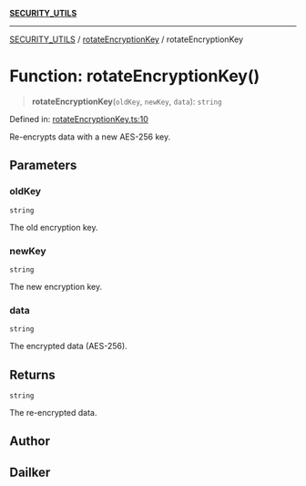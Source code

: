 [**SECURITY_UTILS**](../../README.md)

***

[SECURITY_UTILS](../../README.md) / [rotateEncryptionKey](../README.md) / rotateEncryptionKey

# Function: rotateEncryptionKey()

> **rotateEncryptionKey**(`oldKey`, `newKey`, `data`): `string`

Defined in: [rotateEncryptionKey.ts:10](https://github.com/dailker/everyutil-js/blob/b3e269da55b7d96c15eb37e98c5c4f6b94f05f6f/src/security/rotateEncryptionKey.ts#L10)

Re-encrypts data with a new AES-256 key.

## Parameters

### oldKey

`string`

The old encryption key.

### newKey

`string`

The new encryption key.

### data

`string`

The encrypted data (AES-256).

## Returns

`string`

The re-encrypted data.

## Author

## Dailker

